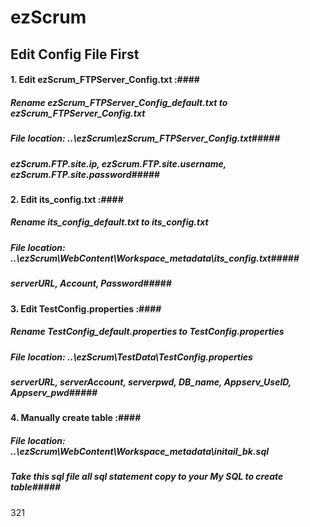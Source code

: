 ezScrum
=======

Edit Config File First
-----------
#### 1. Edit ezScrum_FTPServer_Config.txt :####
##### Rename ezScrum_FTPServer_Config_default.txt to ezScrum_FTPServer_Config.txt
##### File location: ..\ezScrum\ezScrum_FTPServer_Config.txt#####
##### ezScrum.FTP.site.ip, ezScrum.FTP.site.username, ezScrum.FTP.site.password#####
#### 2. Edit its_config.txt :####
##### Rename its_config_default.txt to its_config.txt
##### File location: ..\ezScrum\WebContent\Workspace\_metadata\its_config.txt#####
##### serverURL, Account, Password#####
#### 3. Edit TestConfig.properties :####
##### Rename TestConfig_default.properties to TestConfig.properties
##### File location: ..\ezScrum\TestData\TestConfig.properties
##### serverURL, serverAccount, serverpwd, DB_name, Appserv_UseID, Appserv_pwd#####
#### 4. Manually create table :####
##### File location: ..\ezScrum\WebContent\Workspace\_metadata\initail_bk.sql
##### Take this sql file all sql statement copy to your My SQL to create table#####

321